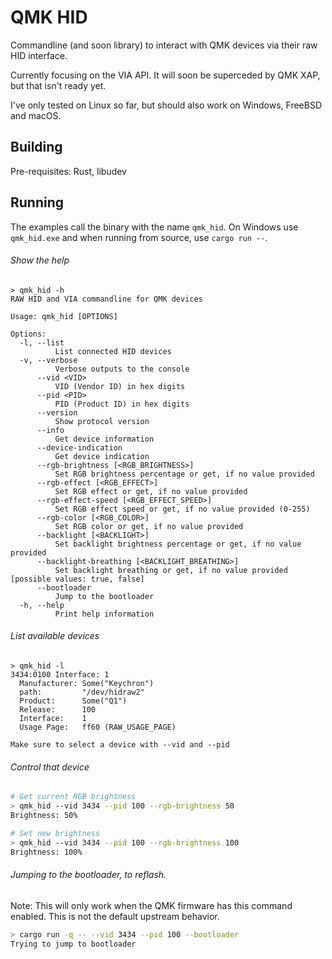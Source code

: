 # QMK HID

Commandline (and soon library) to interact with QMK devices via their raw HID interface.

Currently focusing on the VIA API.
It will soon be superceded by QMK XAP, but that isn't ready yet.

I've only tested on Linux so far, but should also work on Windows, FreeBSD and macOS.

## Building

Pre-requisites: Rust, libudev

## Running

The examples call the binary with the name `qmk_hid`. On Windows use
`qmk_hid.exe` and when running from source, use `cargo run --`.

###### Show the help

```
> qmk_hid -h
RAW HID and VIA commandline for QMK devices

Usage: qmk_hid [OPTIONS]

Options:
  -l, --list
          List connected HID devices
  -v, --verbose
          Verbose outputs to the console
      --vid <VID>
          VID (Vendor ID) in hex digits
      --pid <PID>
          PID (Product ID) in hex digits
      --version
          Show protocol version
      --info
          Get device information
      --device-indication
          Get device indication
      --rgb-brightness [<RGB_BRIGHTNESS>]
          Set RGB brightness percentage or get, if no value provided
      --rgb-effect [<RGB_EFFECT>]
          Set RGB effect or get, if no value provided
      --rgb-effect-speed [<RGB_EFFECT_SPEED>]
          Set RGB effect speed or get, if no value provided (0-255)
      --rgb-color [<RGB_COLOR>]
          Set RGB color or get, if no value provided
      --backlight [<BACKLIGHT>]
          Set backlight brightness percentage or get, if no value provided
      --backlight-breathing [<BACKLIGHT_BREATHING>]
          Set backlight breathing or get, if no value provided [possible values: true, false]
      --bootloader
          Jump to the bootloader
  -h, --help
          Print help information
```

###### List available devices

```
> qmk_hid -l
3434:0100 Interface: 1
  Manufacturer: Some("Keychron")
  path:         "/dev/hidraw2"
  Product:      Some("Q1")
  Release:      100
  Interface:    1
  Usage Page:   ff60 (RAW_USAGE_PAGE)

Make sure to select a device with --vid and --pid
```

###### Control that device

```sh
# Get current RGB brightness
> qmk_hid --vid 3434 --pid 100 --rgb-brightness 50
Brightness: 50%

# Set new brightness
> qmk_hid --vid 3434 --pid 100 --rgb-brightness 100
Brightness: 100%
```

###### Jumping to the bootloader, to reflash.

Note: This will only work when the QMK firmware has this command enabled. This
is not the default upstream behavior.
```sh
> cargo run -q -- --vid 3434 --pid 100 --bootloader
Trying to jump to bootloader
```

